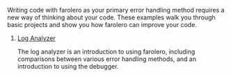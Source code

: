 Writing code with farolero as your primary error handling method requires a new
way of thinking about your code. These examples walk you through basic projects
and show you how farolero can improve your code.

1.  [Log Analyzer](./examples/log-analyzer.md)

    The log analyzer is an introduction to using farolero, including comparisons
    between various error handling methods, and an introduction to using the
    debugger.

